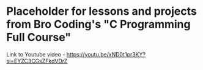 # Placeholder for lessons and projects from Bro Coding's "C Programming Full Course"

Link to Youtube video - https://youtu.be/xND0t1pr3KY?si=EYZC3CGsZFkdVDrZ
